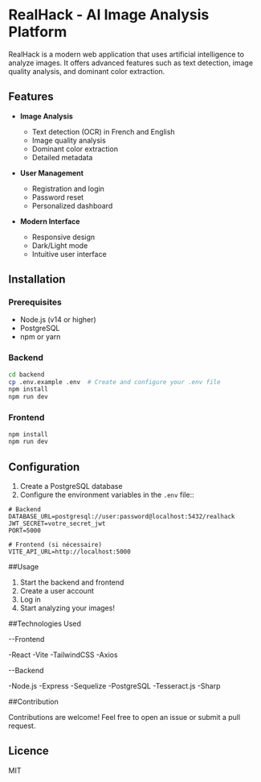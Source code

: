 # RealHack - AI Image Analysis Platform

RealHack is a modern web application that uses artificial intelligence to analyze images. It offers advanced features such as text detection, image quality analysis, and dominant color extraction.

## Features

- **Image Analysis**
  - Text detection (OCR) in French and English
  - Image quality analysis
  - Dominant color extraction
  - Detailed metadata

- **User Management**
  - Registration and login
  - Password reset
  - Personalized dashboard

- **Modern Interface**
  - Responsive design
  - Dark/Light mode
  - Intuitive user interface

## Installation

### Prerequisites

- Node.js (v14 or higher)
- PostgreSQL
- npm or yarn

### Backend

```bash
cd backend
cp .env.example .env  # Create and configure your .env file
npm install
npm run dev
```

### Frontend

```bash
npm install
npm run dev
```

## Configuration

1. Create a PostgreSQL database
2. Configure the environment variables in the `.env` file::

```env
# Backend
DATABASE_URL=postgresql://user:password@localhost:5432/realhack
JWT_SECRET=votre_secret_jwt
PORT=5000

# Frontend (si nécessaire)
VITE_API_URL=http://localhost:5000
```
##Usage

1. Start the backend and frontend
2. Create a user account
3. Log in
4. Start analyzing your images!

##Technologies Used

--Frontend

-React
-Vite
-TailwindCSS
-Axios

--Backend

-Node.js
-Express
-Sequelize
-PostgreSQL
-Tesseract.js
-Sharp

##Contribution

Contributions are welcome! Feel free to open an issue or submit a pull request.

## Licence

MIT
